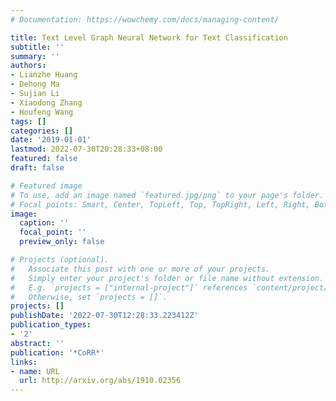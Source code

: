 ```yaml
---
# Documentation: https://wowchemy.com/docs/managing-content/

title: Text Level Graph Neural Network for Text Classification
subtitle: ''
summary: ''
authors:
- Lianzhe Huang
- Dehong Ma
- Sujian Li
- Xiaodong Zhang
- Houfeng Wang
tags: []
categories: []
date: '2019-01-01'
lastmod: 2022-07-30T20:28:33+08:00
featured: false
draft: false

# Featured image
# To use, add an image named `featured.jpg/png` to your page's folder.
# Focal points: Smart, Center, TopLeft, Top, TopRight, Left, Right, BottomLeft, Bottom, BottomRight.
image:
  caption: ''
  focal_point: ''
  preview_only: false

# Projects (optional).
#   Associate this post with one or more of your projects.
#   Simply enter your project's folder or file name without extension.
#   E.g. `projects = ["internal-project"]` references `content/project/deep-learning/index.md`.
#   Otherwise, set `projects = []`.
projects: []
publishDate: '2022-07-30T12:28:33.223412Z'
publication_types:
- '2'
abstract: ''
publication: '*CoRR*'
links:
- name: URL
  url: http://arxiv.org/abs/1910.02356
---
```

